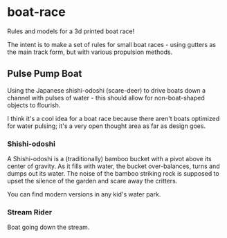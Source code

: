 # boat-race
Rules and models for a 3d printed boat race!

The intent is to make a set of rules for small boat races - using gutters as the main track form, but with various propulsion methods.

## Pulse Pump Boat
Using the Japanese shishi-odoshi (scare-deer) to drive boats down a channel with pulses of water - this should allow for non-boat-shaped objects to flourish.

I think it's a cool idea for a boat race because there aren't boats optimized for water pulsing; it's a very open thought area as far as design goes.

### Shishi-odoshi
A Shishi-odoshi is a (traditionally) bamboo bucket with a pivot above its center of gravity.  As it fills with water, the bucket over-balances, turns and dumps out its water.
The noise of the bamboo striking rock is supposed to upset the silence of the garden and scare away the critters.

You can find modern versions in any kid's water park.


### Stream Rider
Boat going down the stream.
